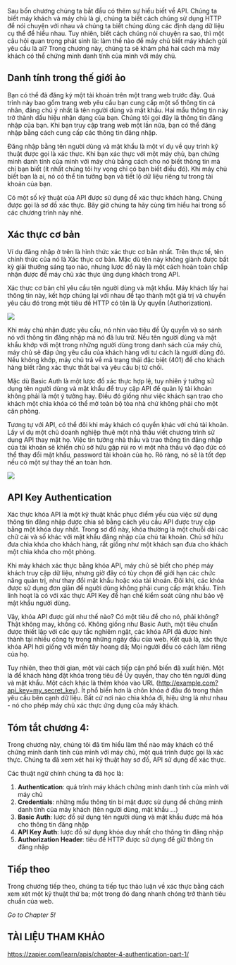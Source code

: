 Sau bốn chương chúng ta bắt đầu có thêm sự hiểu biết về API. Chúng ta biết máy khách và máy chủ là gì, chúng ta biết cách chúng sử dụng HTTP để nói chuyện với nhau và chúng ta biết chúng dùng các định dạng dữ liệu cụ thể để hiểu nhau. Tuy nhiên, biết cách chúng nói chuyện ra sao, thì một câu hỏi quan trọng phát sinh là: làm thế nào để máy chủ biết máy khách gửi yêu cầu là ai? Trong chương này, chúng ta sẽ khám phá hai cách mà máy khách có thể chứng minh danh tính của mình với máy chủ.

## Danh tính trong thế giới ảo

Bạn có thể đã đăng ký một tài khoản trên một trang web trước đây. Quá trình này bao gồm trang web yêu cầu bạn cung cấp một số thông tin cá nhân, đáng chú ý nhất là tên người dùng và mật khẩu. Hai mẩu thông tin này trở thành dấu hiệu nhận dạng của bạn. Chúng tôi gọi đây là thông tin đăng nhập của bạn. Khi bạn truy cập trang web một lần nữa, bạn có thể đăng nhập bằng cách cung cấp các thông tin đăng nhập.

Đăng nhập bằng tên người dùng và mật khẩu là một ví dụ về quy trình kỹ thuật được gọi là xác thực. Khi bạn xác thực với một máy chủ, bạn chứng minh danh tính của mình với máy chủ bằng cách cho nó biết thông tin mà chỉ bạn biết (ít nhất chúng tôi hy vọng chỉ có bạn biết điều đó). Khi máy chủ biết bạn là ai, nó có thể tin tưởng bạn và tiết lộ dữ liệu riêng tư trong tài khoản của bạn.

Có một số kỹ thuật của API được sử dụng để xác thực khách hàng. Chúng được gọi là sơ đồ xác thực. Bây giờ chúng ta hãy cùng tìm hiểu hai trong số các chương trình này nhé.

## Xác thực cơ bản

Ví dụ đăng nhập ở trên là hình thức xác thực cơ bản nhất. Trên thực tế, tên chính thức của nó là Xác thực cơ bản. Mặc dù tên này không giành được bất kỳ giải thưởng sáng tạo nào, nhưng lược đồ này là một cách hoàn toàn chấp nhận được để máy chủ xác thực ứng dụng khách trong API.

Xác thực cơ bản chỉ yêu cầu tên người dùng và mật khẩu. Máy khách lấy hai thông tin này, kết hợp chúng lại với nhau để tạo thành một giá trị và chuyển yêu cầu đó trong một tiêu đề HTTP có tên là Ủy quyền (Authorization).

![](https://images.zapier.com/storage/photos/8c6904593b69ea46786f22fe1642f78c.png?format=jpg)

Khi máy chủ nhận được yêu cầu, nó nhìn vào tiêu đề Ủy quyền và so sánh nó với thông tin đăng nhập mà nó đã lưu trữ. Nếu tên người dùng và mật khẩu khớp với một trong những người dùng trong danh sách của máy chủ, máy chủ sẽ đáp ứng yêu cầu của khách hàng với tư cách là người dùng đó. Nếu không khớp, máy chủ trả về mã trạng thái đặc biệt (401) để cho khách hàng biết rằng xác thực thất bại và yêu cầu bị từ chối.

Mặc dù Basic Auth là một lược đồ xác thực hợp lệ, tuy nhiên ý tưởng sử dụng tên người dùng và mật khẩu để truy cập API để quản lý tài khoản không phải là một ý tưởng hay. Điều đó giống như việc khách sạn trao cho khách một chìa khóa có thể mở toàn bộ tòa nhà chứ không phải cho một căn phòng.

Tương tự với API, có thể đôi khi máy khách có quyền khác với chủ tài khoản. Lấy ví dụ một chủ doanh nghiệp thuê một nhà thầu viết chương trình sử dụng API thay mặt họ. Việc tin tưởng nhà thầu và trao thông tin đăng nhập của tài khoản sẽ khiến chủ sở hữu gặp rủi ro vì một nhà thầu vô đạo đức có thể thay đổi mật khẩu, password tài khoản của họ. Rõ ràng, nó sẽ là tốt đẹp nếu có một sự thay thế an toàn hơn.

![](https://images.zapier.com/storage/photos/9d065ad75953f866fd3e43698f723135.png?format=jpg)

## API Key Authentication

Xác thực khóa API là một kỹ thuật khắc phục điểm yếu của việc sử dụng thông tin đăng nhập được chia sẻ bằng cách yêu cầu API được truy cập bằng một khóa duy nhất. Trong sơ đồ này, khóa thường là một chuỗi dài các chữ cái và số khác với mật khẩu đăng nhập của chủ tài khoản. Chủ sở hữu đưa chìa khóa cho khách hàng, rất giống như một khách sạn đưa cho khách một chìa khóa cho một phòng.

Khi máy khách xác thực bằng khóa API, máy chủ sẽ biết cho phép máy khách truy cập dữ liệu, nhưng giờ đây có tùy chọn để giới hạn các chức năng quản trị, như thay đổi mật khẩu hoặc xóa tài khoản. Đôi khi, các khóa được sử dụng đơn giản để người dùng không phải cung cấp mật khẩu. Tính linh hoạt là có với xác thực API Key để hạn chế kiểm soát cũng như bảo vệ mật khẩu người dùng.

Vậy, khóa API được gửi như thế nào? Có một tiêu đề cho nó, phải không? Thật không may, không có. Không giống như Basic Auth, một tiêu chuẩn được thiết lập với các quy tắc nghiêm ngặt, các khóa API đã được hình thành tại nhiều công ty trong những ngày đầu của web. Kết quả là, xác thực khóa API hơi giống với miền tây hoang dã; Mọi người đều có cách làm riêng của họ.

Tuy nhiên, theo thời gian, một vài cách tiếp cận phổ biến đã xuất hiện. Một là để khách hàng đặt khóa trong tiêu đề Ủy quyền, thay cho tên người dùng và mật khẩu. Một cách khác là thêm khóa vào URL (http://example.com?api_key=my_secret_key). Ít phổ biến hơn là chôn khóa ở đâu đó trong thân yêu cầu bên cạnh dữ liệu. Bất cứ nơi nào chìa khóa đi, hiệu ứng là như nhau - nó cho phép máy chủ xác thực ứng dụng của máy khách.

## Tóm tắt chương 4:

Trong chương này, chúng tôi đã tìm hiểu làm thế nào máy khách có thể chứng minh danh tính của mình với máy chủ, một quá trình được gọi là xác thực. Chúng ta đã xem xét hai kỹ thuật hay sơ đồ, API sử dụng để xác thực.

Các thuật ngữ chính chúng ta đã học là:
1. **Authentication**: quá trình máy khách chứng minh danh tính của mình với máy chủ
2. **Credentials**: những mẩu thông tin bí mật được sử dụng để chứng minh danh tính của máy khách (tên người dùng, mật khẩu ...)
3. **Basic Auth**: lược đồ sử dụng tên người dùng và mật khẩu được mã hóa cho thông tin đăng nhập
4. **API Key Auth**: lược đồ sử dụng khóa duy nhất cho thông tin đăng nhập
5. **Authorization Header**: tiêu đề HTTP được sử dụng để giữ thông tin đăng nhập

## Tiếp theo
Trong chương tiếp theo, chúng ta tiếp tục thảo luận về xác thực bằng cách xem xét một kỹ thuật thứ ba; một trong đó đang nhanh chóng trở thành tiêu chuẩn của web.

*Go to Chapter 5!*

## TÀI LIỆU THAM KHẢO

https://zapier.com/learn/apis/chapter-4-authentication-part-1/